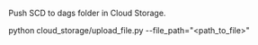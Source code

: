 Push SCD to dags folder in Cloud Storage.

python cloud_storage/upload_file.py --file_path="<path_to_file>"

